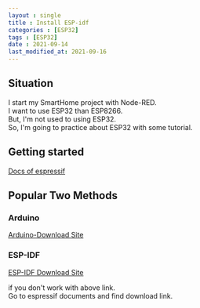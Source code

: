 ```yaml
---
layout : single
title : Install ESP-idf
categories : [ESP32]
tags : [ESP32]
date : 2021-09-14
last_modified_at: 2021-09-16
---
```


## Situation
I start my SmartHome project with Node-RED. <br>
I want to use ESP32 than ESP8266. <br>
But, I'm not used to using ESP32. <br>
So, I'm going to practice about ESP32 with some tutorial. <br>


## Getting started
[Docs of espressif](https://docs.espressif.com/projects/esp-idf/en/latest/esp32/get-started/windows-setup.html)
<br>

## Popular Two Methods 

### Arduino
[Arduino-Download Site](https://www.arduino.cc/en/software) <br>


### ESP-IDF
[ESP-IDF Download Site](https://dl.espressif.com/dl/esp-idf/?idf=4.4) <br>

if you don't work with above link. <br>
Go to espressif documents and find download link.

